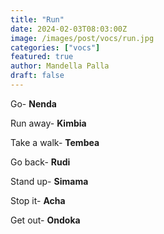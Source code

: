 ```yaml
---
title: "Run"
date: 2024-02-03T08:03:00Z
image: /images/post/vocs/run.jpg
categories: ["vocs"]
featured: true
author: Mandella Palla
draft: false
---
```



Go- **Nenda**

Run away- **Kimbia**

Take a walk- **Tembea**

Go back- **Rudi**

Stand up- **Simama**

Stop it- **Acha**

Get out- **Ondoka**